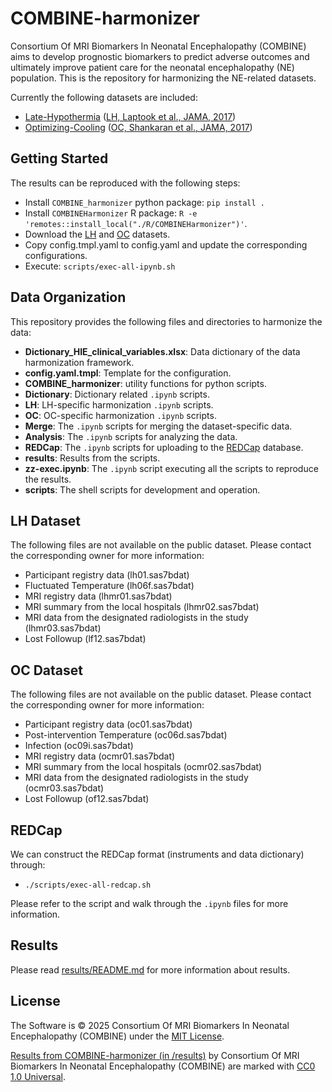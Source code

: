 # COMBINE-harmonizer

Consortium Of MRI Biomarkers In Neonatal Encephalopathy (COMBINE) aims to develop prognostic biomarkers to predict adverse outcomes and ultimately improve patient care for the neonatal encephalopathy (NE) population. This is the repository for harmonizing the NE-related datasets.

Currently the following datasets are included:

* [Late-Hypothermia](https://doi.org/10.57982/hs6z-4j46) ([LH, Laptook et al., JAMA, 2017](https://doi.org/10.1001/jama.2017.14972))
* [Optimizing-Cooling](https://doi.org/10.57982/yjay-3487) ([OC, Shankaran et al., JAMA, 2017](10.1001/jama.2017.7218))

## Getting Started

The results can be reproduced with the following steps:

* Install `COMBINE_harmonizer` python package: `pip install .`
* Install `COMBINEHarmonizer` R package: `R -e 'remotes::install_local("./R/COMBINEHarmonizer")'`.
* Download the [LH](https://doi.org/10.57982/hs6z-4j46) and [OC](https://doi.org/10.57982/yjay-3487) datasets.
* Copy config.tmpl.yaml to config.yaml and update the corresponding configurations.
* Execute: `scripts/exec-all-ipynb.sh`

## Data Organization

This repository provides the following files and directories to harmonize the data:

* **Dictionary_HIE_clinical_variables.xlsx**: Data dictionary of the data harmonization framework.
* **config.yaml.tmpl**: Template for the configuration.
* **COMBINE_harmonizer**: utility functions for python scripts.
* **Dictionary**: Dictionary related `.ipynb` scripts.
* **LH**: LH-specific harmonization `.ipynb` scripts.
* **OC**: OC-specific harmonization `.ipynb` scripts.
* **Merge**: The `.ipynb` scripts for merging the dataset-specific data.
* **Analysis**: The `.ipynb` scripts for analyzing the data.
* **REDCap**: The `.ipynb` scripts for uploading to the [REDCap](https://project-redcap.org/) database.
* **results**: Results from the scripts.
* **zz-exec.ipynb**: The `.ipynb` script executing all the scripts to reproduce the results.
* **scripts**: The shell scripts for development and operation.

## LH Dataset

The following files are not available on the public dataset. Please contact the corresponding owner for more information:

* Participant registry data (lh01.sas7bdat)
* Fluctuated Temperature (lh06f.sas7bdat)
* MRI registry data (lhmr01.sas7bdat)
* MRI summary from the local hospitals (lhmr02.sas7bdat)
* MRI data from the designated radiologists in the study (lhmr03.sas7bdat)
* Lost Followup (lf12.sas7bdat)

## OC Dataset

The following files are not available on the public dataset. Please contact the corresponding owner for more information:

* Participant registry data (oc01.sas7bdat)
* Post-intervention Temperature (oc06d.sas7bdat)
* Infection (oc09i.sas7bdat)
* MRI registry data (ocmr01.sas7bdat)
* MRI summary from the local hospitals (ocmr02.sas7bdat)
* MRI data from the designated radiologists in the study (ocmr03.sas7bdat)
* Lost Followup (of12.sas7bdat)

## REDCap

We can construct the REDCap format (instruments and data dictionary) through:

* `./scripts/exec-all-redcap.sh`

Please refer to the script and walk through the `.ipynb` files for more information.

## Results

Please read [results/README.md](https://github.com/i3-research/COMBINE-harmonizer/tree/main/results/README.md) for more information about results.

## License

The Software is © 2025 Consortium Of MRI Biomarkers In Neonatal Encephalopathy (COMBINE) under the [MIT License](https://opensource.org/license/mit).

[Results from COMBINE-harmonizer (in /results)](https://github.com/i3-research/COMBINE-harmonizer/tree/main/results) by Consortium Of MRI Biomarkers In Neonatal Encephalopathy (COMBINE) are marked with [CC0 1.0 Universal](https://creativecommons.org/publicdomain/zero/1.0/).
